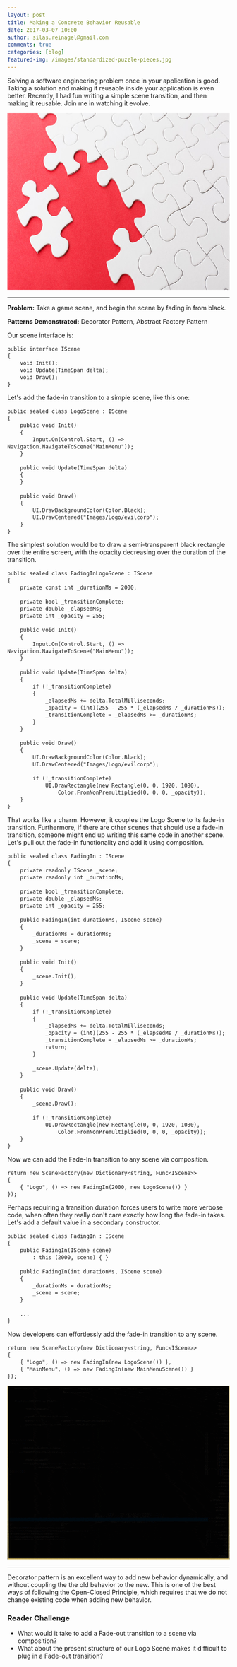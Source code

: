 ```yaml
---
layout: post
title: Making a Concrete Behavior Reusable
date: 2017-03-07 10:00
author: silas.reinagel@gmail.com
comments: true
categories: [blog]
featured-img: /images/standardized-puzzle-pieces.jpg
---
```


Solving a software engineering problem once in your application is good. Taking a solution and making it reusable inside your application is even better. Recently, I had fun writing a simple scene transition, and then making it reusable. Join me in watching it evolve.

<img src="/images/standardized-puzzle-pieces.jpg" alt="" width="700" height="400" class="aligncenter size-full" />

----

<strong>Problem:</strong> Take a game scene, and begin the scene by fading in from black.

<strong>Patterns Demonstrated:</strong> Decorator Pattern, Abstract Factory Pattern

Our scene interface is:

```
public interface IScene
{
    void Init();
    void Update(TimeSpan delta);
    void Draw();
}
```

Let's add the fade-in transition to a simple scene, like this one:

```
public sealed class LogoScene : IScene
{
    public void Init()
    {
        Input.On(Control.Start, () => Navigation.NavigateToScene("MainMenu"));
    }

    public void Update(TimeSpan delta)
    {
    }

    public void Draw()
    {
        UI.DrawBackgroundColor(Color.Black);
        UI.DrawCentered("Images/Logo/evilcorp");
    }
}
```

The simplest solution would be to draw a semi-transparent black rectangle over the entire screen, with the opacity decreasing over the duration of the transition.

```
public sealed class FadingInLogoScene : IScene
{
    private const int _durationMs = 2000;
    
    private bool _transitionComplete;
    private double _elapsedMs;
    private int _opacity = 255; 

    public void Init()
    {
        Input.On(Control.Start, () => Navigation.NavigateToScene("MainMenu"));
    }

    public void Update(TimeSpan delta)
    {
        if (!_transitionComplete)
        {
            _elapsedMs += delta.TotalMilliseconds;
            _opacity = (int)(255 - 255 * (_elapsedMs / _durationMs));
            _transitionComplete = _elapsedMs >= _durationMs;
        }
    }

    public void Draw()
    {
        UI.DrawBackgroundColor(Color.Black);
        UI.DrawCentered("Images/Logo/evilcorp");
        
        if (!_transitionComplete)
            UI.DrawRectangle(new Rectangle(0, 0, 1920, 1080),
                Color.FromNonPremultiplied(0, 0, 0, _opacity));
    }    
}
```

That works like a charm. However, it couples the Logo Scene to its fade-in transition. Furthermore, if there are other scenes that should use a fade-in transition, someone might end up writing this same code in another scene. Let's pull out the fade-in functionality and add it using composition.


```
public sealed class FadingIn : IScene
{
    private readonly IScene _scene;
    private readonly int _durationMs;
    
    private bool _transitionComplete;
    private double _elapsedMs;
    private int _opacity = 255;

    public FadingIn(int durationMs, IScene scene)
    {
        _durationMs = durationMs;
        _scene = scene;
    }

    public void Init()
    {
        _scene.Init();
    }

    public void Update(TimeSpan delta)
    {
        if (!_transitionComplete)
        {
            _elapsedMs += delta.TotalMilliseconds;
            _opacity = (int)(255 - 255 * (_elapsedMs / _durationMs));
            _transitionComplete = _elapsedMs >= _durationMs;
            return;
        }

        _scene.Update(delta);
    }

    public void Draw()
    {
        _scene.Draw();

        if (!_transitionComplete)
            UI.DrawRectangle(new Rectangle(0, 0, 1920, 1080),
                Color.FromNonPremultiplied(0, 0, 0, _opacity));
    }
}
```

Now we can add the Fade-In transition to any scene via composition. 

```
return new SceneFactory(new Dictionary<string, Func<IScene>>
{
    { "Logo", () => new FadingIn(2000, new LogoScene()) }
});
```

Perhaps requiring a transition duration forces users to write more verbose code, when often they really don't care exactly how long the fade-in takes. Let's add a default value in a secondary constructor.

```
public sealed class FadingIn : IScene
{
    public FadingIn(IScene scene)
        : this (2000, scene) { }
    
    public FadingIn(int durationMs, IScene scene)
    {
        _durationMs = durationMs;
        _scene = scene;
    }
    
    ...
}
```

Now developers can effortlessly add the fade-in transition to any scene.

```
return new SceneFactory(new Dictionary<string, Func<IScene>>
{
    { "Logo", () => new FadingIn(new LogoScene()) },
    { "MainMenu", () => new FadingIn(new MainMenuScene()) }
});
```

<img src="/images/LogoFadeIn.gif" alt="" width="700" height="393" class="aligncenter size-full" />

----

Decorator pattern is an excellent way to add new behavior dynamically, and without coupling the the old behavior to the new. This is one of the best ways of following the Open-Closed Principle, which requires that we do not change existing code when adding new behavior. 

### Reader Challenge
* What would it take to add a Fade-out transition to a scene via composition? 
* What about the present structure of our Logo Scene makes it difficult to plug in a Fade-out transition?
